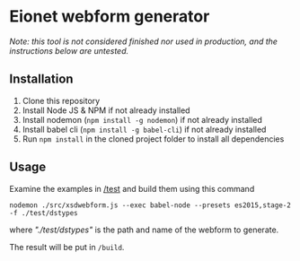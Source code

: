 # Eionet webform generator

_Note: this tool is not considered finished nor used in production, and the instructions below are untested._

## Installation

1. Clone this repository
2. Install Node JS & NPM if not already installed
3. Install nodemon (`npm install -g nodemon`) if not already installed
4. Install babel cli (`npm install -g babel-cli`) if not already installed
5. Run `npm install` in the cloned project folder to install all dependencies

## Usage

Examine the examples in [/test](./test) and build them using this command

`nodemon ./src/xsdwebform.js --exec babel-node --presets es2015,stage-2 -f ./test/dstypes`

where _"./test/dstypes"_ is the path and name of the webform to generate. 

The result will be put in `/build`.
